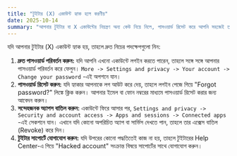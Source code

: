 ```yaml
---
title: "টুইটার (X) একাউন্ট হ্যাক হলে করণীয়"
date: 2025-10-14
summary: "আপনার টুইটার বা X একাউন্টের নিয়ন্ত্রণ অন্য কেউ নিয়ে নিলে, পাসওয়ার্ড রিসেট করে আপনি সহজেই তা ফিরে পেতে পারেন।"
---
```


যদি আপনার টুইটার (X) একাউন্ট হ্যাক হয়, তাহলে দ্রুত নিচের পদক্ষেপগুলো নিন:

1.  **দ্রুত পাসওয়ার্ড পরিবর্তন করুন:** যদি আপনি এখনো একাউন্টে লগইন করতে পারেন, তাহলে সঙ্গে সঙ্গে আপনার পাসওয়ার্ড পরিবর্তন করে ফেলুন। `More -> Settings and privacy -> Your account -> Change your password` -এই অপশনে যান।
2.  **পাসওয়ার্ড রিসেট করুন:** যদি হ্যাকার আপনাকে লগ আউট করে দেয়, তাহলে লগইন পেজে গিয়ে "Forgot password?" লিঙ্কে ক্লিক করুন। আপনার ইমেল বা ফোন নম্বরের মাধ্যমে পাসওয়ার্ড রিসেট করার জন্য আবেদন করুন।
3.  **সন্দেহজনক অ্যাপস বাতিল করুন:** একাউন্টে ফিরে আসার পর, `Settings and privacy -> Security and account access -> Apps and sessions -> Connected apps` -এই সেকশনে যান। এখানে যদি কোনো অপরিচিত অ্যাপ বা সার্ভিস দেখতে পান, তাহলে তার এক্সেস বাতিল (Revoke) করে দিন।
4.  **টুইটার সাপোর্টে যোগাযোগ করুন:** যদি উপরের কোনো পদ্ধতিতেই কাজ না হয়, তাহলে টুইটারের Help Center-এ গিয়ে "Hacked account" সংক্রান্ত বিষয়ে সাপোর্টের সাথে যোগাযোগ করুন।
